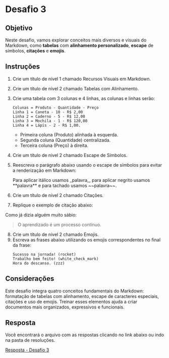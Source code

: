 # Desafio 3
## Objetivo
Neste desafio, vamos explorar conceitos mais diversos e visuais do Markdown, como **tabelas** com **alinhamento personalizado**, **escape** de símbolos, **citações** e **emojis**.
## Instruções
1. Crie um título de nível 1 chamado Recursos Visuais em Markdown.
2. Crie um título de nível 2 chamado Tabelas com Alinhamento.
3. Crie uma tabela com 3 colunas e 4 linhas, as colunas e linhas serão:
   ``` 
   Colunas = Produto - Quantidade - Preço
   Linha 1 = Caneta - 10 - R$ 2,00
   Linha 2 = Caderno - 5 - R$ 12,00
   Linha 3 = Mochila - 1 - R$ 120,00
   Linha 4 = Lápis - 2 - R$ 1,00.
   ```
   * Primeira coluna (Produto) alinhada à esquerda.
   * Segunda coluna (Quantidade) centralizada.
   * Terceira coluna (Preço) à direita.
4. Crie um título de nível 2 chamado Escape de Símbolos.
5. Reescreva o parágrafo abaixo usando o escape de símbolos para evitar a renderização em Markdown:
   
   Para aplicar itálico usamos \_palavra\_, para aplicar negrito usamos \*\*palavra\*\* e para tachado usamos \~\~palavra\~\~.
6. Crie um título de nível 2 chamado Citações.
7. Replique o exemplo de citação abaixo:
   
Como já dizia alguém muito sábio:
> O aprendizado é um processo contínuo.

8. Crie um título de nível 2 chamado Emojis.
9. Escreva as frases abaixo utilizando os emojis correspondentes no final da frase:
   ```
   Sucesso na jornada! (rocket)
   Trabalho bem feito! (white_check_mark)
   Hora do descanso. (zzz)
   ```
## Considerações
Este desafio integra quatro conceitos fundamentais do Markdown: formatação de tabelas com alinhamento, escape de caracteres especiais, citações e uso de emojis. Treinar esses elementos ajuda a criar documentos mais organizados, expressivos e funcionais.
## Resposta
Você encontrará o arquivo com as respostas clicando no link abaixo ou indo na pasta de resoluções.

[Resposta - Desafio 3](../solutions/challenge-03-solutions.md)